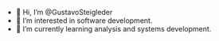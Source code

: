 - 👋 Hi, I’m @GustavoSteigleder
- 👀 I’m interested in software development.
- 🌱 I’m currently learning analysis and systems development.

<!---
GustavoSteigleder/GustavoSteigleder is a ✨ special ✨ repository because its `README.md` (this file) appears on your GitHub profile.
You can click the Preview link to take a look at your changes.
--->
